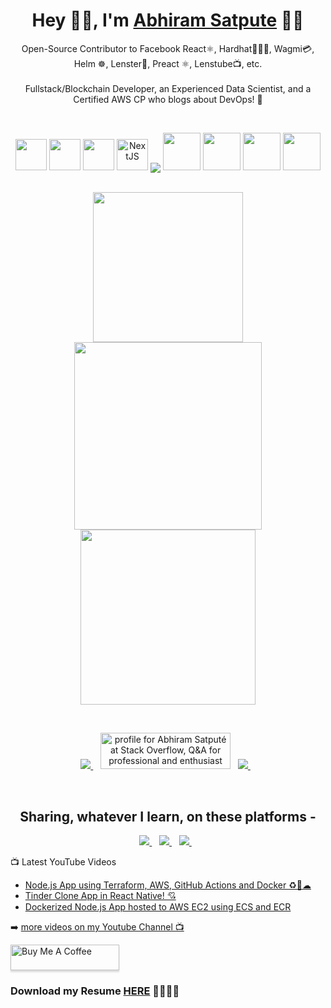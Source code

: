 <h1 align='center'>
  Hey 👋🏻,  I'm   <a href="https://abhiramsatpute.vercel.app" target="_blank">
  Abhiram Satpute</a> 👨‍💻
</h1>
<p align='center'>
  Open-Source Contributor to Facebook React⚛, Hardhat👷🏻‍♂️, Wagmi💳, Helm ☸, Lenster🌿, Preact ⚛, Lenstube📺, etc. <br/><br/>Fullstack/Blockchain Developer, an Experienced Data Scientist, and a Certified AWS CP who blogs about DevOps! 🚀
</p>
<br>

<p align="center">
  <img src="https://cdn.jsdelivr.net/gh/devicons/devicon/icons/javascript/javascript-original.svg" width="50" height="50"/>
  <img src="https://cdn.jsdelivr.net/gh/devicons/devicon/icons/python/python-original.svg" width="50" height="50"/>
  <img src="https://cdn.jsdelivr.net/gh/devicons/devicon/icons/react/react-original.svg" width="50" height="50"/>
  <img src="https://cdn.jsdelivr.net/gh/devicons/devicon/icons/nextjs/nextjs-original.svg" width="50" height="50" alt="NextJS" />

  
<img align="center" src="https://github-readme-stats.vercel.app/api/top-langs/?username=abhiram11&layout=compact&theme=tokyonight&hide_border=true" />
  
  <img src="https://cdn.jsdelivr.net/gh/devicons/devicon/icons/graphql/graphql-plain-wordmark.svg" width="60" height="60" />
  <img src="https://cdn.jsdelivr.net/gh/devicons/devicon/icons/firebase/firebase-plain-wordmark.svg" width="60" height="60"  />
  <img src="https://cdn.jsdelivr.net/gh/devicons/devicon/icons/docker/docker-original-wordmark.svg" width="60" height="60"  />
  <img src="https://cdn.jsdelivr.net/gh/devicons/devicon/icons/amazonwebservices/amazonwebservices-plain-wordmark.svg" width="60" height="60" />

  <br>
  <br>
  
</p>

<p align='center'>
<!--   <a href="#"><img src="https://abhiram11.github.io/images/name-sketch-crop.gif" width="185"></a> -->
  <a href="#"><img src="https://abhiram11.github.io/images/Titan4.jpg" width="240"></a>
  <a href="#"><img src="https://github-readme-stats.vercel.app/api?username=abhiram11&show_icons=true&count_private=true&theme=dark" width="300"></a>
  <a href="#"><img src="https://abhiram11.github.io/images/IIMCIP.jpg" width="280"></a>
</p>
<br>

<p align='center'>
 
  <a href="https://www.linkedin.com/in/abhiram-satpute/" target="_blank">
    <img src="https://img.shields.io/badge/linkedin-%230077B5.svg?&style=for-the-badge&logo=linkedin&logoColor=white" />
  </a>&nbsp;&nbsp;
  <a href="https://stackoverflow.com/users/8185479/abhiram-satput%c3%a9"><img src="https://stackoverflow.com/users/flair/8185479.png?theme=dark" width="208" height="58" alt="profile for Abhiram Satput&#233; at Stack Overflow, Q&amp;A for professional and enthusiast programmers" title="More than 115K+ Profiles Reached as well!"/></a>&nbsp;&nbsp;
  <a href="https://twitter.com/abhiram_satpute" target="_blank">
    <img src="https://img.shields.io/badge/twitter-%231DA1F2.svg?&style=for-the-badge&logo=twitter&logoColor=white" />        
  </a>&nbsp;&nbsp;
  
</p>
<br>

<h2 align='center'>
  Sharing, whatever I learn, on these platforms -
</h2>
<p align='center'>
  <a href="https://www.youtube.com/channel/UCfk8qjnhHsVTuygD9fwlx7g" target="_blank">
    <img src="https://img.shields.io/badge/youtube-%23FF0000.svg?&style=for-the-badge&logo=youtube&logoColor=white" />        
  </a>&nbsp;&nbsp;
  <a href="https://github.com/abhiram11" target="_blank">
    <img src="https://img.shields.io/badge/Github-grey.svg?&style=for-the-badge&logo=github&logoColor=white" />
  </a>&nbsp;&nbsp;
    <a href="https://abhiramsatpute.hashnode.dev" target="_blank">
    <img src="https://img.shields.io/badge/Hashnode-2962FF?style=for-the-badge&logo=hashnode&logoColor=white" />
  </a>&nbsp;&nbsp;
</p>

 📺 Latest YouTube Videos

<!-- YOUTUBE:START -->
- [Node.js App using Terraform, AWS, GitHub Actions and Docker ♻🔁☁](https://www.youtube.com/watch?v=jhDv3G2nRNQ)
- [Tinder Clone App in React Native! 💘](https://www.youtube.com/watch?v=PdPoZLLXtUY)
- [Dockerized Node.js App hosted to AWS EC2 using ECS and ECR](https://www.youtube.com/watch?v=-zMZF-MCIvc)
<!-- YOUTUBE:END -->

➡️ [more videos on my Youtube Channel 📺](https://www.youtube.com/channel/UCfk8qjnhHsVTuygD9fwlx7g)

<a href="https://www.buymeacoffee.com/abhiramsatpute" target="_blank"><img src="https://www.buymeacoffee.com/assets/img/custom_images/orange_img.png" alt="Buy Me A Coffee" style="height: 41px !important;width: 174px !important;box-shadow: 0px 3px 2px 0px rgba(190, 190, 190, 0.5) !important;-webkit-box-shadow: 0px 3px 2px 0px rgba(190, 190, 190, 0.5) !important;" ></a>
<!-- Not working? -->
<!-- ![](https://estruyf-github.azurewebsites.net/api/VisitorHit?user=abhiram11&repo=abhiram11countColorcountColor&countColor=%237B1E7A) -->

### Download my Resume [HERE](https://drive.google.com/file/d/1YfaLOi4PuAdz_80h6b-5wedPaJWJQ9Dw/view?usp=sharing) 👨🏻‍💻📃
<!-- , yours truly, <a href="#"><img src="https://abhiram11.github.io/images/name-sketch-crop.gif" width="185"></a> -->
